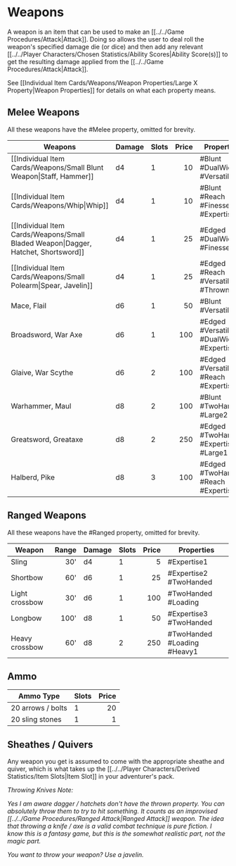 # Weapons

A weapon is an item that can be used to make an [[../../Game Procedures/Attack|Attack]]. Doing so allows the user to deal roll the weapon's specified damage die (or dice) and then add any relevant [[../../Player Characters/Chosen Statistics/Ability Scores|Ability Score(s)]] to get the resulting damage applied from the [[../../Game Procedures/Attack|Attack]].

See [[Individual Item Cards/Weapons/Weapon Properties/Large X Property|Weapon Properties]] for details on what each property means.
## Melee Weapons

All these weapons have the #Melee property, omitted for brevity.

| Weapons                                                                            | Damage | Slots | Price | Properties                               |
| ---------------------------------------------------------------------------------- | ------ | ----- | ----: | ---------------------------------------- |
| [[Individual Item Cards/Weapons/Small Blunt Weapon\|Staff, Hammer]]                | d4     | 1     |    10 | #Blunt #DualWield #Versatile             |
| [[Individual Item Cards/Weapons/Whip\|Whip]]                                       | d4     | 1     |    10 | #Blunt #Reach #Finesse #Expertise2       |
| [[Individual Item Cards/Weapons/Small Bladed Weapon\|Dagger, Hatchet, Shortsword]] | d4     | 1     |    25 | #Edged #DualWield #Finesse               |
| [[Individual Item Cards/Weapons/Small Polearm\|Spear, Javelin]]                    | d4     | 1     |    25 | #Edged #Reach #Versatile #Thrown         |
| Mace, Flail                                                                        | d6     | 1     |    50 | #Blunt #Versatile                        |
| Broadsword, War Axe                                                                | d6     | 1     |   100 | #Edged #Versatile #DualWield #Expertise1 |
| Glaive, War Scythe                                                                 | d6     | 2     |   100 | #Edged #Versatile #Reach #Expertise1     |
| Warhammer, Maul                                                                    | d8     | 2     |   100 | #Blunt #TwoHanded #Large2                |
| Greatsword, Greataxe                                                               | d8     | 2     |   250 | #Edged #TwoHanded #Expertise1 #Large1    |
| Halberd, Pike                                                                      | d8     | 3     |   100 | #Edged #TwoHanded #Reach #Expertise1     |
## Ranged Weapons

All these weapons have the #Ranged property, omitted for brevity.

| Weapon         | Range | Damage | Slots | Price | Properties                  |
| -------------- | ----: | ------ | ----- | ----: | --------------------------- |
| Sling          |   30' | d4     | 1     |     5 | #Expertise1                 |
| Shortbow       |   60' | d6     | 1     |    25 | #Expertise2  #TwoHanded     |
| Light crossbow |   30' | d6     | 1     |   100 | #TwoHanded #Loading         |
| Longbow        |  100' | d8     | 1     |    50 | #Expertise3 #TwoHanded      |
| Heavy crossbow |   60' | d8     | 2     |   250 | #TwoHanded #Loading #Heavy1 |
## Ammo

| Ammo Type            | Slots        | Price |
| -------------------- | ------------ | ----: |
| 20 arrows / bolts    | 1            |    20 |
| 20 sling stones      | 1            |     1 |
## Sheathes / Quivers
Any weapon you get is assumed to come with the appropriate sheathe and quiver, which is what takes up the [[../../Player Characters/Derived Statistics/Item Slots|Item Slot]] in your adventurer's pack.


*Throwing Knives Note:*

*Yes I am aware dagger / hatchets don't have the thrown property. You can absolutely throw them to try to hit something. It counts as an improvised [[../../Game Procedures/Ranged Attack\|Ranged Attack]] weapon. The idea that throwing a knife / axe is a valid combat technique is pure fiction. I know this is a fantasy game, but this is the somewhat realistic part, not the magic part.*

*You want to throw your weapon? Use a javelin.*